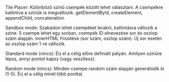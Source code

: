 Tile Placer: Különböző színű csempék között lehet választani. A csempékre kattintva a színük is megváltozik.
getElementById, createElement, appendChild, concatenation

Sandbox mode: Szabadon lehet csempéket lerakni, kattintásra változik a színe. 5 csempe lehet egy sorban,
csempék ID elnevezése sor és oszlop szám alapján. InnerHTML frissítése (sor szám, oszlop szám). Új sor esetén
az oszlop szám 1-re változik.

Standard mode (nincs): Érj el a célig előre definiált pályán. Amilyen színűre lépsz, annyi pontot kapsz (vagy veszítesz).

Random mode (nincs): Minden csempe random szám alapján generálódik ki (1-5). Érj el a célig minél több ponttal.